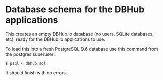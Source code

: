 # Database schema for the DBHub applications

This creates an empty DBHub.io database (no users, SQLite databases,
etc), ready for the DBHub.io applications to use.

To load this into a fresh PostgreSQL 9.6 database use this command
from the postgres superuser:

    $ psql < dbhub.sql

It should finish with no errors.
